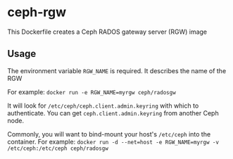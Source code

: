 ceph-rgw
========

This Dockerfile creates a Ceph RADOS gateway server (RGW) image


Usage
-----

The environment variable `RGW_NAME` is required.  It describes the name of the RGW

For example:
`docker run -e RGW_NAME=myrgw ceph/radosgw`

It will look for `/etc/ceph/ceph.client.admin.keyring` with which to authenticate.  You can get `ceph.client.admin.keyring` from another Ceph node.

Commonly, you will want to bind-mount your host's `/etc/ceph` into the container.  For example:
`docker run -d --net=host -e RGW_NAME=myrgw -v /etc/ceph:/etc/ceph ceph/radosgw`

